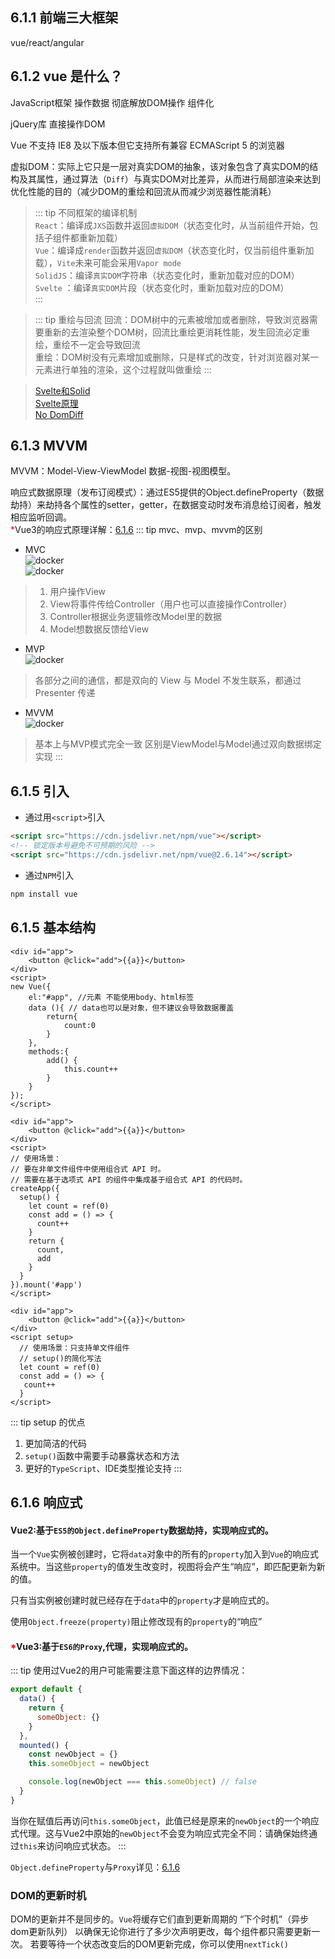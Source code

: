 ## 6.1.1 前端三大框架
vue/react/angular

## 6.1.2 vue 是什么？
JavaScript框架 操作数据 彻底解放DOM操作 组件化

jQuery库  直接操作DOM

Vue 不支持 IE8 及以下版本但它支持所有兼容 ECMAScript 5 的浏览器

虚拟DOM：实际上它只是一层对真实DOM的抽象，该对象包含了真实DOM的结构及其属性，通过算法（`Diff`）与真实DOM对比差异，从而进行局部渲染来达到优化性能的目的（减少DOM的重绘和回流从而减少浏览器性能消耗）    

> ::: tip 不同框架的编译机制   
> `React`：编译成`JXS`函数并返回`虚拟DOM`（状态变化时，从当前组件开始，包括子组件都重新加载）   
> `Vue`：编译成`render`函数并返回`虚拟DOM`（状态变化时，仅当前组件重新加载），`Vite`未来可能会采用`Vapor mode`    
> `SolidJS`：编译`真实DOM`字符串（状态变化时，重新加载对应的DOM）    
> `Svelte` ：编译`真实DOM`片段（状态变化时，重新加载对应的DOM）    
> :::

> ::: tip 重绘与回流
> 回流：DOM树中的元素被增加或者删除，导致浏览器需要重新的去渲染整个DOM树，回流比重绘更消耗性能，发生回流必定重绘，重绘不一定会导致回流    
> 重绘：DOM树没有元素增加或删除，只是样式的改变，针对浏览器对某一元素进行单独的渲染，这个过程就叫做重绘
> :::

> [Svelte和Solid](https://juejin.cn/post/7145669817428049957)   
> [Svelte原理](https://juejin.cn/post/7235628080219078693)    
> [No DomDiff](https://juejin.cn/post/7009575427731636232)
## 6.1.3 MVVM
MVVM：Model-View-ViewModel 数据-视图-视图模型。

响应式数据原理（发布订阅模式）：通过ES5提供的Object.defineProperty（数据劫持）来劫持各个属性的setter，getter，在数据变动时发布消息给订阅者，触发相应监听回调。    
<span style="color: red">*</span>Vue3的响应式原理详解：[6.1.6](/frontend/vue/introduction#_6-1-6-响应式)
::: tip mvc、mvp、mvvm的区别
* MVC    
![docker](/mvc-1.png)  
![docker](/mvc-2.png)  
> 1. 用户操作View
> 2. View将事件传给Controller（用户也可以直接操作Controller）
> 3. Controller根据业务逻辑修改Model里的数据
> 4. Model想数据反馈给View

* MVP   
![docker](/mvp.png)
> 各部分之间的通信，都是双向的
> View 与 Model 不发生联系，都通过 Presenter 传递

* MVVM    
![docker](/mvvm.png)
> 基本上与MVP模式完全一致
> 区别是ViewModel与Model通过双向数据绑定实现
:::
## 6.1.5 引入
* 通过用`<script>`引入
```html
<script src="https://cdn.jsdelivr.net/npm/vue"></script> 
<!-- 锁定版本号避免不可预期的风险 -->
<script src="https://cdn.jsdelivr.net/npm/vue@2.6.14"></script> 
```
* 通过`NPM`引入
```zsh
npm install vue
```
## 6.1.5 基本结构

<CodeGroup>
    <CodeGroupItem title="Vue2" active>

  ```vue
  <div id="app">
      <button @click="add">{{a}}</button>
  </div>
  <script>
  new Vue({
      el:"#app", //元素 不能使用body、html标签
      data (){ // data也可以是对象，但不建议会导致数据覆盖
          return{
              count:0
          }
      },
      methods:{
          add() {
              this.count++
          }
      }
  });
  </script>
  ```
  </CodeGroupItem>
  <CodeGroupItem title="Vue3 setup()">

  ```vue
  <div id="app">
      <button @click="add">{{a}}</button>
  </div>
  <script>
  // 使用场景：
  // 要在非单文件组件中使用组合式 API 时。
  // 需要在基于选项式 API 的组件中集成基于组合式 API 的代码时。
  createApp({
    setup() {
      let count = ref(0)
      const add = () => {
        count++
      }
      return {
        count,
        add
      }
    }
  }).mount('#app')
  </script>
  ```
  </CodeGroupItem>
    <CodeGroupItem title="Vue3 setup">

  ```vue
  <div id="app">
      <button @click="add">{{a}}</button>
  </div>
  <script setup>
    // 使用场景：只支持单文件组件
    // setup()的简化写法
    let count = ref(0)
    const add = () => {
     count++
    }
  </script>
  ```
  </CodeGroupItem>
</CodeGroup>

::: tip setup 的优点
1. 更加简洁的代码
2. `setup()`函数中需要手动暴露状态和方法
3. 更好的`TypeScript`、IDE类型推论支持
:::


## 6.1.6 响应式

#### Vue2:基于`ES5的Object.defineProperty`数据劫持，实现响应式的。
当一个`Vue`实例被创建时，它将`data`对象中的所有的`property`加入到`Vue`的响应式系统中。当这些`property`的值发生改变时，视图将会产生“响应”，即匹配更新为新的值。      

只有当实例被创建时就已经存在于`data`中的`property`才是响应式的。

使用`Object.freeze(property)`阻止修改现有的`property`的“响应”

#### <span style="color: red">*</span>Vue3:基于`ES6的Proxy`,代理，实现响应式的。

::: tip 使用过Vue2的用户可能需要注意下面这样的边界情况：
```js
export default {
  data() {
    return {
      someObject: {}
    }
  },
  mounted() {
    const newObject = {}
    this.someObject = newObject

    console.log(newObject === this.someObject) // false
  }
}
```
当你在赋值后再访问`this.someObject`，此值已经是原来的`newObject`的一个响应式代理。这与Vue2中原始的`newObject`不会变为响应式完全不同：请确保始终通过`this`来访问响应式状态。
:::


`Object.defineProperty`与`Proxy`详见：[6.1.6](/frontend/javascript/ECMAScript#_3-16-11-proxy)
### DOM的更新时机
DOM的更新并不是同步的。`Vue`将缓存它们直到更新周期的 “下个时机”（异步dom更新队列） 以确保无论你进行了多少次声明更改，每个组件都只需要更新一次。
若要等待一个状态改变后的DOM更新完成，你可以使用`nextTick()` 